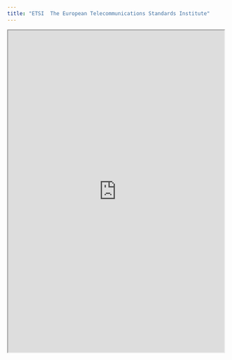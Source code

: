 ```yaml
---
title: "ETSI  The European Telecommunications Standards Institute"
---
```



<iframe height="750" width="100%" src="https://ewelton.github.io/ktest/wiki.html#ETSI%20%20The%20European%20Telecommunications%20Standards%20Institute"></iframe>

